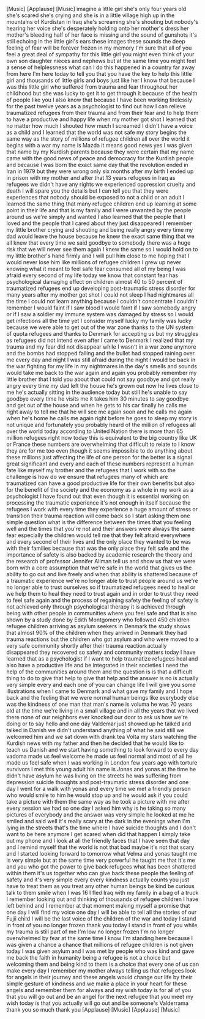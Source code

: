 
[Music]
[Applause]
[Music]
imagine a little girl she&#39;s only four
years old she&#39;s scared she&#39;s crying
and she is in a little village high up
in the mountains of Kurdistan in Iraq
she&#39;s screaming she&#39;s shouting but
nobody&#39;s hearing her voice she&#39;s
desperately holding onto her mother&#39;s
dress her mother&#39;s bleeding half of her
face is missing and the sound of
gunshots it&#39;s still echoing in the
little girl&#39;s ears these images these
sounds the deep feeling of fear will be
forever frozen in my memory I&#39;m sure
that all of you feel a great deal of
sympathy for this little girl you might
even think of your own son daughter
nieces and nephews but at the same time
you might feel a sense of helplessness
what can I do this happened in a country
far away from here I&#39;m here today to
tell you that you have the key to help
this little girl and thousands of little
girls and boys just like her I know that
because I was this little girl
who suffered from trauma and fear
throughout her childhood but she was
lucky to get it to get through it
because of the health of people like you
I also know that because I have been
working tirelessly for the past twelve
years as a psychologist to find out how
I can relieve traumatized refugees from
their trauma and from their fear and to
help them to have a productive and happy
life when my mother got shot I learned
that no matter how much I shouted how
much I screamed I didn&#39;t have a voice as
a child and I learned that the world was
not safe my story begins the same way as
the story of millions of refugee
children all over the world it begins
with a war my name is Mazda it means
good news yes I was given that name by
my Kurdish parents because they were
certain that my name came with the good
news of peace and democracy for the
Kurdish people and because I was born
the exact same day that the revolution
ended in Iran in 1979 but they were
wrong only six months after my birth I
ended up in prison with my mother and
after that 13 years refugees in Iraq as
refugees we didn&#39;t have any rights we
experienced oppression cruelty and death
I will spare you the details but I can
tell you that they were experiences that
nobody should be exposed to not a child
or an adult I learned the same thing
that many refugee children end up
learning at some point in their life and
that is my family and I were unwanted by
the people around us
we&#39;re simply and wanted I also learned
that the people that I loved and the
people that I cared about they just
disappeared
I remember my little brother crying and
shouting and being really angry every
time my dad would leave the house
because he knew the exact same thing
that we all knew that every time we said
goodbye to somebody there was a huge
risk that we will never see them again
I knew the same so I would hold on to my
little brother&#39;s hand firmly and I will
pull him close to me hoping that I would
never lose him like millions of refugee
children
I grew up never knowing what it meant to
feel safe fear consumed all of my being
I was afraid every second of my life
today we know that constant fear has
psychological damaging effect on
children almost 40 to 50 percent of
traumatized refugees end up developing
post-traumatic stress disorder for many
years after my mother got shot I could
not sleep I had nightmares all the time
I could not learn anything because I
couldn&#39;t concentrate I couldn&#39;t remember
I would faint if I saw blood I would
faint if I saw somebody angry or if I
saw a soldier my immune system was
damaged by stress so I would get
infections all the time yet I consider
myself lucky my family was lucky because
we were able to get out of the war zone
thanks to the UN system of quota
refugees and thanks to Denmark for
accepting us
but my struggles as refugees did not
intend even after I came to Denmark I
realized that my trauma and my fear did
not disappear while I wasn&#39;t in a war
zone anymore and the bombs had stopped
falling and the bullet had stopped
raining over me every day and night I
was still afraid during the night I
would be back in the war fighting for my
life in my nightmares in the day&#39;s
smells and sounds would take me back to
the war again and again you probably
remember my little brother that I told
you about that could not say goodbye and
got really angry every time my dad left
the house he&#39;s grown out now he lives
close to me he&#39;s actually sitting in the
audience today but still he&#39;s unable to
say goodbye every time he visits me it
takes him 30 minutes to say goodbye and
get out of the house and when he gets to
his car finally he calls me right away
to tell me that he will see me again
soon and he calls me again when he&#39;s
home he calls me again right before he
goes to sleep my story is not unique
and fortunately you probably heard of
the million of refugees all over the
world today according to United Nation
there is more than 65 million refugees
right now today this is equivalent to
the big country like UK or France these
numbers are overwhelming that difficult
to relate to I know they are for me too
even though it seems impossible
to do anything about these millions just
affecting the life of one person for the
better is a signal great significant and
every and each of these numbers
represent a human fate like myself my
brother and the refugees that I work
with so the challenge is how do we
ensure that refugees many of which are
traumatized can have a good productive
life for their own benefits but also for
the benefit of the society and the
economy as a whole in my work as a
psychologist I have found out that even
though it is essential working on
processing the traumatic experience it&#39;s
not enough in itself because the
refugees I work with every time they
experience a huge amount of stress or
transition their trauma reaction will
come back so I start asking them one
simple question
what is the difference between the times
that you feeling well and the times that
you&#39;re not and their answers were always
the same fear especially the children
would tell me that they felt afraid
everywhere and every second of their
lives and the only place they wanted to
be was with their families because that
was the only place they felt safe and
the importance of safety is also backed
by academic research the theory and the
research of professor Jennifer Allman
tell us and show us that we were born
with a core assumption that we&#39;re safe
in the world that gives us the ability
to go out and live freely and when that
ability is shattered because of a
traumatic
experience we&#39;re no longer able to trust
people around us we&#39;re no longer able to
trust ourselves
so if traumatized refugees need to heal
or we help them to heal they need to
trust again
and in order to trust they need to feel
safe again and the process of regaining
safety the feeling of safety is not
achieved only through psychological
therapy it is achieved through being
with other people in communities where
you feel safe and that is also shown by
a study done by Edith Montgomery who
followed 450 children refugee children
arriving as asylum seekers in Denmark
the study shows that almost 90% of the
children when they arrived in Denmark
they had trauma reactions but the
children who got asylum and who were
moved to a very safe community
shortly after their trauma reaction
actually disappeared they recovered so
safety and community matters today I
have learned that as a psychologist if I
want to help traumatize refugees heal
and also have a productive life and be
integrated in their societies I need the
help of the communities around them and
the question is is that a difficult
thing to do to give that help to give
that help and the answer is no is
actually very simple every and each one
of you can change life I will give you
some illustrations when I came to
Denmark and what gave my family and I
hope back and the feeling that we were
normal human beings like everybody else
was the kindness of one man that man&#39;s
name is voluma he was 70 years old at
the time we&#39;re living in a small village
and in all the years that we lived there
none of our neighbors ever knocked our
door to ask us how we&#39;re doing or to say
hello and one day Valdemar just showed
up he talked and talked
in Danish we didn&#39;t understand anything
of what he said
still we welcomed him and we sat down
with drank tea Volta my stars watching
the Kurdish news with my father and then
he decided that he would like to teach
us Danish and we start having something
to look forward to every day
vadoma made us feel welcome he made us
feel normal and most of all he made us
feel safe when I was working in London
few years ago with torture survivors I
met this young adult his name is Jonas
and yonas at the time he didn&#39;t have
asylum he was living on the streets he
was suffering from depression suicide
thoughts and post-traumatic stress
disorder and one day I went for a walk
with yonas and every time we met a
friendly person who would smile to him
he would stop up and he would ask if you
could take a picture with them the same
way as he took a picture with me after
every session we had so one day I asked
him why is he taking so many pictures of
everybody and the answer was very simple
he looked at me he smiled and said well
it&#39;s really scary at the dark in the
evenings when I&#39;m lying in the streets
that&#39;s the time where I have suicide
thoughts and I don&#39;t want to be here
anymore
I get scared when did that happen I
simply take out my phone and I look at
all the friendly faces that I have seen
that day and I remind myself that the
world is not that bad maybe it&#39;s not
that scary and I started looking forward
to tomorrow
what Velma and yonas taught me is very
simple
but at the same time very powerful he
taught me that it&#39;s me and you
who got the power to give back refugees
what has been shattered within them it&#39;s
us together who can give back these
people the feeling of safety and it&#39;s
very simple every every kindness
actually counts
you just have to treat them as you treat
any other human beings be kind be
curious talk to them smile when I was 16
I fled Iraq with my family in a bag of a
truck I remember looking out and
thinking of thousands of refugee
children I have left behind and I
remember at that moment making myself a
promise that one day I will find my
voice one day I will be able to tell all
the stories of our Fujii child I will be
the last voice of the children of the
war and today I stand in front of you no
longer frozen
thank you
today I stand in front of you while my
trauma is still part of me I&#39;m low no
longer frozen I&#39;m no longer overwhelmed
by fear at the same time I know I&#39;m
standing here because I was given a
chance a chance that millions of refugee
children is not given today I was given
asylum and I was met by people who was
kind and gave me back the faith in
humanity being a refugee is not a choice
but welcoming them and being kind to
them is a choice that every one of us
can make every day I remember my mother
always telling us that refugees look for
angels in their journey and these angels
would change our life by their simple
gesture of kindness and we make a place
in your heart for these angels and
remember them for always and my wish
today is for all of you that you will go
out and be an angel for the next refugee
that you meet my wish today is that you
actually will go out and be someone&#39;s
Valderrama thank you so much thank you
[Applause]
[Music]
[Applause]
[Music]
